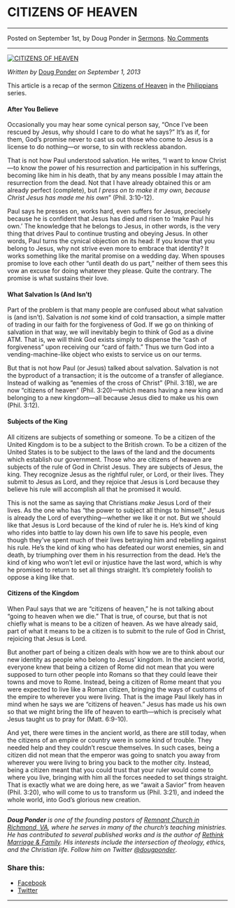 CITIZENS OF HEAVEN
==================

* * *

Posted on September 1st, by Doug Ponder in [Sermons](http://www.remnantresource.org/category/sermons/). [No Comments](http://www.remnantresource.org/citizens-of-heaven/#respond)

* * *

[![CITIZENS OF HEAVEN](http://www.remnantresource.org/wp-content/uploads/2013/09/Citizens_of_heaven.gif)](http://www.remnantresource.org/wp-content/uploads/2013/09/Citizens_of_heaven.gif)  

_Written by_ [Doug Ponder](http://www.remnantresource.org/author/doug-ponder/ "Posts by Doug Ponder") _on September 1, 2013_

This article is a recap of the sermon [Citizens of Heaven](http://www.remnantrichmond.org/sermon/citizens-of-heaven/) in the [Philippians](http://www.remnantrichmond.org/philippians/) series.

#### After You Believe

Occasionally you may hear some cynical person say, “Once I’ve been rescued by Jesus, why should I care to do what he says?” It’s as if, for them, God’s promise never to cast us out those who come to Jesus is a license to do nothing—or worse, to sin with reckless abandon.

That is not how Paul understood salvation. He writes, “I want to know Christ—to know the power of his resurrection and participation in his sufferings, becoming like him in his death, that by any means possible I may attain the resurrection from the dead. Not that I have already obtained this or am already perfect (complete), but _I press on to make it my own, because Christ Jesus has made me his own_” (Phil. 3:10-12).

Paul says he presses on, works hard, even suffers for Jesus, precisely because he is confident that Jesus has died and risen to ‘make Paul his own.’ The knowledge that he belongs to Jesus, in other words, is the very thing that drives Paul to continue trusting and obeying Jesus. In other words, Paul turns the cynical objection on its head: If you know that you belong to Jesus, why not strive even more to embrace that identity? It works something like the marital promise on a wedding day. When spouses promise to love each other “until death do us part,” neither of them sees this vow an excuse for doing whatever they please. Quite the contrary. The promise is what sustains their love.

#### What Salvation Is (And Isn’t)

Part of the problem is that many people are confused about what salvation is (and isn’t). Salvation is _not_ some kind of cold transaction, a simple matter of trading in our faith for the forgiveness of God. If we go on thinking of salvation in that way, we will inevitably begin to think of God as a divine ATM. That is, we will think God exists simply to dispense the “cash of forgiveness” upon receiving our “card of faith.” Thus we turn God into a vending-machine-like object who exists to service us on our terms.

But that is not how Paul (or Jesus) talked about salvation. Salvation is not the byproduct of a transaction; it is the outcome of a transfer of allegiance. Instead of walking as “enemies of the cross of Christ” (Phil. 3:18), we are now “citizens of heaven” (Phil. 3:20)—which means having a new king and belonging to a new kingdom—all because Jesus died to make us his own (Phil. 3:12).

#### Subjects of the King

All citizens are subjects of something or someone. To be a citizen of the United Kingdom is to be a subject to the British crown. To be a citizen of the United States is to be subject to the laws of the land and the documents which establish our government. Those who are citizens of heaven are subjects of the rule of God in Christ Jesus. They are subjects of Jesus, the king. They recognize Jesus as the rightful ruler, or Lord, or their lives. They submit to Jesus as Lord, and they rejoice that Jesus is Lord because they believe his rule will accomplish all that he promised it would.

This is not the same as saying that Christians _make_ Jesus Lord of their lives. As the one who has “the power to subject all things to himself,” Jesus is already the Lord of everything—whether we like it or not. But we should like that Jesus is Lord because of the kind of ruler he is. He’s kind of king who rides into battle to lay down his own life to save his people, even though they’ve spent much of their lives betraying him and rebelling against his rule. He’s the kind of king who has defeated our worst enemies, sin and death, by triumphing over them in his resurrection from the dead. He’s the kind of king who won’t let evil or injustice have the last word, which is why he promised to return to set all things straight. It’s completely foolish to oppose a king like that.

#### Citizens of the Kingdom

When Paul says that we are “citizens of heaven,” he is not talking about “going to heaven when we die.” That is true, of course, but that is not chiefly what is means to be a citizen of heaven. As we have already said, part of what it means to be a citizen is to submit to the rule of God in Christ, rejoicing that Jesus is Lord.

But another part of being a citizen deals with how we are to think about our new identity as people who belong to Jesus’ kingdom. In the ancient world, everyone knew that being a citizen of Rome did not mean that you were supposed to turn other people into Romans so that they could leave their towns and move to Rome. Instead, being a citizen of Rome meant that you were expected to live like a Roman citizen, bringing the ways of customs of the empire to wherever you were living. That is the image Paul likely has in mind when he says we are “citizens of heaven.” Jesus has made us his own so that we might bring the life of heaven to earth—which is precisely what Jesus taught us to pray for (Matt. 6:9-10).

And yet, there were times in the ancient world, as there are still today, when the citizens of an empire or country were in some kind of trouble. They needed help and they couldn’t rescue themselves. In such cases, being a citizen did not mean that the emperor was going to snatch you away from wherever you were living to bring you back to the mother city. Instead, being a citizen meant that you could trust that your ruler would come to where you live, bringing with him all the forces needed to set things straight. That is exactly what we are doing here, as we “await a Savior” from heaven (Phil. 3:20), who will come to us to transform us (Phil. 3:21), and indeed the whole world, into God’s glorious new creation.

* * *

_**Doug Ponder** is one of the founding pastors of [Remnant Church in Richmond, VA](http://www.remnantrichmond.org/), where he serves in many of the church’s teaching ministries. He has contributed to several published works and is the author of [Rethink Marriage & Family](http://www.remnantrichmond.org/mediafiles/uploaded/r/0e1604567_rethink-marriage-and-family-ebook.pdf). His interests include the intersection of theology, ethics, and the Christian life. Follow him on Twitter [@dougponder](https://twitter.com/dougponder)_.

### Share this:

*   [Facebook](http://www.remnantresource.org/citizens-of-heaven/?share=facebook "Click to share on Facebook")
*   [Twitter](http://www.remnantresource.org/citizens-of-heaven/?share=twitter "Click to share on Twitter")

  

* * *
